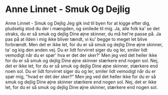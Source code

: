 # Anne Linnet - Smuk Og Dejlig



Anne Linnet - Smuk og Dejlig
Jeg gik ind til byen for at kigge efter dig,
pludselig stod du der i mængden, og smilede til mig.
Ja, alle folk ka' se det straks, du er så smuk og dejlig
Dine øjne skinner, du må hel're passe på.
Ja pas på at ilden i mig ikke bliver tændt,
vi ku' begge to meget let blive forbrændt.
Men det er ikke let, for du er så smuk og dejlig
Dine øjne skinner, ta' og kig den anden vej.
Du er lidt forvirret siger du og ler,
smiler lidt vemodigt når du er spør' hva er det der sker?'
Men jeg ved det heller ikke for du er så smuk og dejlig
Dine øjne skinner stærkere end nogen sol.
Nej, det er ikke let, for du er så smuk og dejlig
Dine øjne skinner, stærkere end noen sol.
Du er lidt forvirret siger du og ler,
smiler lidt vemodigt når du er spør mig, "hvad er det der sker?"
Men jeg ved det heller ikke for du er så smuk og dejlig
Dine øjne skinner stærkere end nogen sol.
Nej, det er ikke let, for du er så smuk og dejlig
Dine øjne skinner, stærkere end nogen sol.
